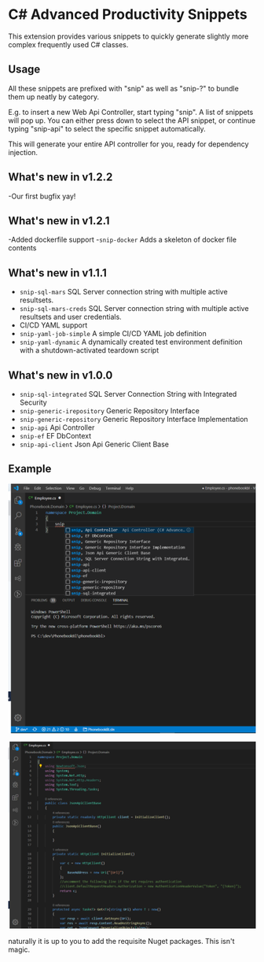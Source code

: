 # C# Advanced Productivity Snippets
This extension provides various snippets to quickly generate slightly more complex frequently used C# classes.

## Usage
All these snippets are prefixed with "snip" as well as "snip-?" to bundle them up neatly by category.

E.g. to insert a new Web Api Controller, start typing "snip". A list of snippets will pop up. You can either press down to select the API snippet, or continue typing "snip-api" to select the specific snippet automatically.

This will generate your entire API controller for you, ready for dependency injection.

## What's new in v1.2.2
-Our first bugfix yay!

## What's new in v1.2.1
-Added dockerfile support
-`snip-docker` Adds a skeleton of docker file contents
## What's new in v1.1.1
- `snip-sql-mars` SQL Server connection string with multiple active resultsets.
- `snip-sql-mars-creds` SQL Server connection string with multiple active resultsets and user credentials.
- CI/CD YAML support
- `snip-yaml-job-simple` A simple CI/CD YAML job definition
- `snip-yaml-dynamic` A dynamically created test environment definition with a shutdown-activated teardown script

## What's new in v1.0.0
- `snip-sql-integrated` SQL Server Connection String with Integrated Security 
- `snip-generic-irepository` Generic Repository Interface 
- `snip-generic-repository` Generic Repository Interface Implementation 
- `snip-api` Api Controller
- `snip-ef` EF DbContext
- `snip-api-client` Json Api Generic Client Base

## Example 
![type "snip"](https://raw.githubusercontent.com/mavusi/csquicksnips/master/snip.png)

![profit](https://raw.githubusercontent.com/mavusi/csquicksnips/master/snipres.png)

naturally it is up to you to add the requisite Nuget packages. This isn't magic.